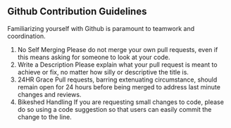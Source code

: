 ## Github Contribution Guidelines

Familiarizing yourself with Github is paramount to teamwork and coordination.

1. No Self Merging
   Please do not merge your own pull requests, even if this means asking for someone to look at your code.
2. Write a Description
   Please explain what your pull request is meant to achieve or fix, no matter how silly or descriptive the title is.
3. 24HR Grace
   Pull requests, barring extenuating circumstance, should remain open for 24 hours before being merged to address last minute changes and reviews.
4. Bikeshed Handling
   If you are requesting small changes to code, please do so using a code suggestion so that users can easily commit the change to the line.
